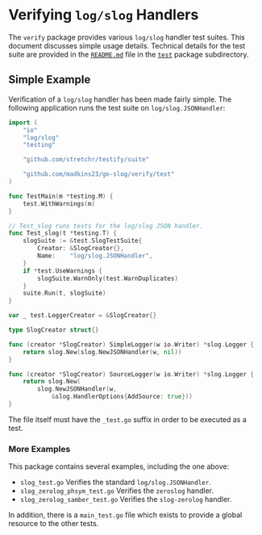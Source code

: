 # Verifying `log/slog` Handlers

The `verify` package provides various `log/slog` handler test suites.
This document discusses simple usage details.
Technical details for the test suite are provided in
the [`README.md`](test/README.md) file in
the [`test`](test) package subdirectory.

## Simple Example

Verification of a `log/slog` handler has been made fairly simple.
The following application runs the test suite on `log/slog.JSONHandler`:

```go
import (
	"io"
	"log/slog"
	"testing"

	"github.com/stretchr/testify/suite"

	"github.com/madkins23/go-slog/verify/test"
)

func TestMain(m *testing.M) {
	test.WithWarnings(m)
}

// Test_slog runs tests for the log/slog JSON handler.
func Test_slog(t *testing.T) {
	slogSuite := &test.SlogTestSuite{
		Creator: &SlogCreator{},
		Name:    "log/slog.JSONHandler",
	}
	if *test.UseWarnings {
		slogSuite.WarnOnly(test.WarnDuplicates)
	}
	suite.Run(t, slogSuite)
}

var _ test.LoggerCreator = &SlogCreator{}

type SlogCreator struct{}

func (creator *SlogCreator) SimpleLogger(w io.Writer) *slog.Logger {
	return slog.New(slog.NewJSONHandler(w, nil))
}

func (creator *SlogCreator) SourceLogger(w io.Writer) *slog.Logger {
	return slog.New(
		slog.NewJSONHandler(w,
			&slog.HandlerOptions{AddSource: true}))
}
```

The file itself must have the `_test.go` suffix in order to be executed as a test.

### More Examples

This package contains several examples, including the one above:
* `slog_test.go`
  Verifies the standard `log/slog.JSONHandler`.
* `slog_zerolog_phsym_test.go`
  Verifies the `zeroslog` handler.
* `slog_zerolog_samber_test.go`
  Verifies the `slog-zerolog` handler.

In addition, there is a `main_test.go` file which exists to provide
a global resource to the other tests.
